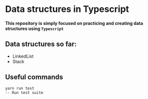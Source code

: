 # Data structures in Typescript
#### This repository is simply focused on practicing and creating data structures using `Typescript`

## Data structures so far:
* LinkedList
* Stack

## Useful commands
```
yarn run test
-- Run test suite
```
